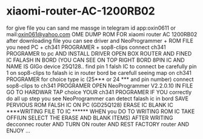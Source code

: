 # xiaomi-router-AC-1200RB02
for give file you can sand me massge in telegram id app:oxin0611 or mail:oxin061@yahoo.com 
OME  DUMP  ROM FOR xiaomi router AC 1200RB02
after downloading file you can see driver and NeoProgrammer + ROM FILE 
you need PC + ch341 PROGRAMER + sop8-clips 
connect ch341 PROGRAMER to pc  AND INSTALL DRIVER 
OPEN BOX ROUTER AND FINED IC FALASH IN BORD (YOU CAN SEE ON TOP RIGHT BORD 8PIN IC AND NAME IS GIGo device 25Q128..
find pin 1 falsh IC  to connect  be carefully  pin 1 on sop8-clips to  falash ic in router bord 
be carefull seeing  map on ch341 PROGRAMER for choice type ic (25*** or 24 *** and pin number) connect sop8-clips to ch341 PROGRAMER
OPEN NeoProgrammer V2.2.0.10 IN FILE GO TO HARDWAR TAP choice YOUR  ch341 PROGRAMER 
IF YOU correctly do all up step you see  NeoProgrammer can detect falash ic in bord 
SAVE PERVIOUS ROM FALSH IC ON PC (GD25Q128)
ERASE IC
BLANK IC
****WRITING FILE  TO IC ******  WHEN you DO TO WRITING ROM  IC TAKE OFF(UN SELECT THE ERASE AND BLANK ITEMS)
AFTER WRITING decconnec router AND TURN ON router
AND REST FACTORY router AND ENJOY ... 

